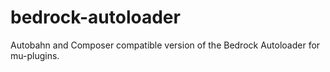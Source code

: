 # bedrock-autoloader
Autobahn and Composer compatible version of the Bedrock Autoloader for mu-plugins.
